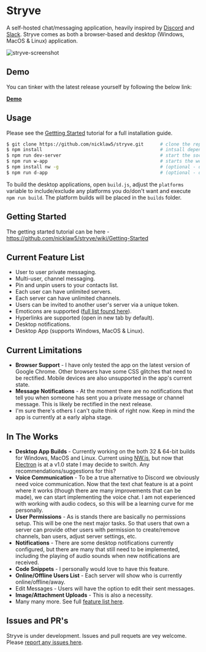 # Stryve
A self-hosted chat/messaging application, heavily inspired by [Discord](https://discordapp.com/) and [Slack](https://slack.com/). Stryve comes as both a browser-based and desktop (Windows, MacOS & Linux) application.

![stryve-screenshot](http://i.imgur.com/wUCQEjq.png)

## Demo
You can tinker with the latest release yourself by following the below link:

**[Demo](http://alpha.stryve.io/)**

## Usage
Please see the [Gettting Started](https://github.com/nicklaw5/stryve/wiki/Getting-Started) tutorial for a full installation guide.
```bash
$ git clone https://github.com/nicklaw5/stryve.git      # clone the repo
$ npm install                                           # intsall dependencies
$ npm run dev-server                                    # start the socket.io server in debug mode
$ npm run w-app                                         # starts the web client on http://localhost:8080/
$ npm install nw -g                                     # (optional - destkop app only) install node-webkit globally
$ npm run d-app                                         # (optional - destkop app only) starts the desktop app
```

To build the desktop applications, open `build.js`, adjust the `platforms` variable to include/exclude any platforms you do/don't want and execute `npm run build`. The platform builds will be placed in the `builds` folder.

## Getting Started
The getting started tutorial can be here - https://github.com/nicklaw5/stryve/wiki/Getting-Started

## Current Feature List
- User to user private messaging.
- Multi-user, channel messaging.
- Pin and unpin users to your contacts list.
- Each user can have unlimited servers.
- Each server can have unlimited channels.
- Users can be invited to another user's server via a unique token.
- Emoticons are supported ([full list found here](http://hassankhan.me/emojify.js/)).
- Hyperlinks are supported (open in new tab by default).
- Desktop notifications.
- Desktop App (supports Windows, MacOS & Linux).

## Current Limitations
- **Browser Support** - I have only tested the app on the latest version of Google Chrome. Other browsers have some CSS glitches that need to be rectified. Mobile devices are also unsupported in the app's current state.
- **Message Notifications** - At the moment there are no notifications that tell you when someone has sent you a private message or channel message. This is likely be rectified in the next release.
- I'm sure there's others I can't quite think of right now. Keep in mind the app is currently at a early alpha stage.

## In The Works
- **Desktop App Builds** - Currently working on the  both 32 & 64-bit builds for Windows, MacOS and Linux. Current using [NW.js](http://nwjs.io/), but now that [Electron](http://electron.atom.io/) is at a v1.0 state I may decide to switch. Any recommendations/suggestions for this?
- **Voice Communication** - To be a true alternative to Discord we obviously need voice communication. Now that the text chat feature is at a point where it works (though there are many improvements that can be made), we can start implementing the voice chat. I am not experienced with working with audio codecs, so this will be a learning curve for me personally.
- **User Permissions** - As is stands there are basically no permissions setup. This will be one the next major tasks. So that users that own a server can provide other users with permission to create/remove channels, ban users, adjust server settings, etc.
- **Notifications** - There are some desktop notifications currently configured, but there are many that still need to be implemented, including the playing of audio sounds when new notifications are received.
- **Code Snippets** - I personally would love to have this feature.
- **Online/Offline Users List** - Each server will show who is currently online/offline/away.
- Edit Messages - Users will have the option to edit their sent messages.
- **Image/Attachment Uploads** - This is also a necessity.
- Many many more. See full [feature list here](https://github.com/nicklaw5/stryve/issues?q=is%3Aissue+is%3Aopen+label%3A%22feature+request%22).

## Issues and PR's
Stryve is under development. Issues and pull requets are vey welcome. Please [report any issues here](https://github.com/nicklaw5/stryve//issues).
